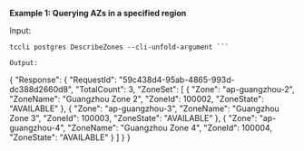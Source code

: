 **Example 1: Querying AZs in a specified region**



Input: 

```
tccli postgres DescribeZones --cli-unfold-argument ```

Output: 
```
{
    "Response": {
        "RequestId": "59c438d4-95ab-4865-993d-dc388d2660d8",
        "TotalCount": 3,
        "ZoneSet": [
            {
                "Zone": "ap-guangzhou-2",
                "ZoneName": "Guangzhou Zone 2",
                "ZoneId": 100002,
                "ZoneState": "AVAILABLE"
            },
            {
                "Zone": "ap-guangzhou-3",
                "ZoneName": "Guangzhou Zone 3",
                "ZoneId": 100003,
                "ZoneState": "AVAILABLE"
            },
            {
                "Zone": "ap-guangzhou-4",
                "ZoneName": "Guangzhou Zone 4",
                "ZoneId": 100004,
                "ZoneState": "AVAILABLE"
            }
        ]
    }
}
```

